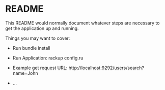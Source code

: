 # README

This README would normally document whatever steps are necessary to get the
application up and running.

Things you may want to cover:

* Run bundle install
* Run Application: rackup config.ru
* Example get request URL: http://localhost:9292/users/search?name=John

* ...
